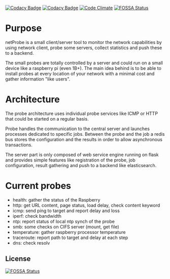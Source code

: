 [![Codacy Badge](https://api.codacy.com/project/badge/Grade/783f58bd103940a399331ca5711af28f)](https://www.codacy.com/app/achauvinhameau/netProbe?utm_source=github.com&amp;utm_medium=referral&amp;utm_content=achauvinhameau/netProbe&amp;utm_campaign=Badge_Grade) [![Codacy Badge](https://api.codacy.com/project/badge/Coverage/783f58bd103940a399331ca5711af28f)](https://www.codacy.com/app/achauvinhameau/netProbe?utm_source=github.com&utm_medium=referral&utm_content=achauvinhameau/netProbe&utm_campaign=Badge_Coverage) [![Code Climate](https://codeclimate.com/github/achauvinhameau/netProbe/badges/gpa.svg)](https://codeclimate.com/github/achauvinhameau/netProbe)
[![FOSSA Status](https://app.fossa.io/api/projects/git%2Bgithub.com%2Fachauvinhameau%2FnetProbe.svg?type=shield)](https://app.fossa.io/projects/git%2Bgithub.com%2Fachauvinhameau%2FnetProbe?ref=badge_shield)

Purpose
=======

netProbe is a small client/server tool to monitor the network
capabilities by using network client, probe some servers, collect
statistics and push these to a backend.

The small probes are totally controlled by a server and could run on a
small device like a raspberry pi (even 1B+). The main idea behind is
to be able to install probes at every location of your network with a
minimal cost and gather information "like users".

Architecture
============

The probe architecture uses individual probe services like ICMP or
HTTP that could be started on a regular basis.

Probe handles the communication to the central server and launches
processes dedicated to specific jobs. Between the probe and the job a
redis bus stores the configuration and the results in order to allow
asynchronous transactions.

The server part is only composed of web service engine running on
flask and provides simple features like registration of the probe, job
configuration, result gathering and push to a backend like
elasticsearch.

Current probes
==============
* health: gather the status of the Raspberry
* http: get URL content, page status, load delay, check content keyword
* icmp: send ping to target and report delay and loss
* iperf: check bandwidth
* ntp: report status of local ntp synch of the probe
* smb: some checks on CIFS server (mount, get file)
* temperature: gather raspberry processor temperature
* traceroute: report path to target and delay at each step
* dns: check resolv


## License
[![FOSSA Status](https://app.fossa.io/api/projects/git%2Bgithub.com%2Fachauvinhameau%2FnetProbe.svg?type=large)](https://app.fossa.io/projects/git%2Bgithub.com%2Fachauvinhameau%2FnetProbe?ref=badge_large)